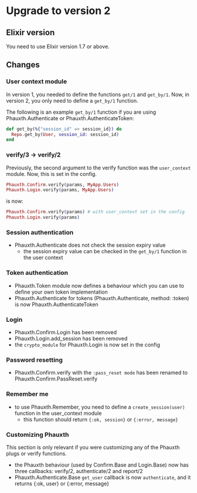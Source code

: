 # Upgrade to version 2

## Elixir version

You need to use Elixir version 1.7 or above.

## Changes

### User context module

In version 1, you needed to define the functions `get/1` and `get_by/1`.
Now, in version 2, you only need to define a `get_by/1` function.

The following is an example `get_by/1` function if you are using
Phauxth.Authenticate or Phauxth.AuthenticateToken:

```elixir
def get_by(%{"session_id" => session_id}) do
  Repo.get_by(User, session_id: session_id)
end
```

### verify/3 -> verify/2

Previously, the second argument to the verify function was the `user_context`
module. Now, this is set in the config.

```elixir
Phauxth.Confirm.verify(params, MyApp.Users)
Phauxth.Login.verify(params, MyApp.Users)
```

is now:

```elixir
Phauxth.Confirm.verify(params) # with user_context set in the config
Phauxth.Login.verify(params)
```

### Session authentication

* Phauxth.Authenticate does not check the session expiry value
  * the session expiry value can be checked in the `get_by/1` function in the user context

### Token authentication

* Phauxth.Token module now defines a behaviour which you can use to define your own token implementation
* Phauxth.Authenticate for tokens (Phauxth.Authenticate, method: :token) is now Phauxth.AuthenticateToken

### Login

* Phauxth.Confirm.Login has been removed
* Phauxth.Login.add_session has been removed
* the `crypto_module` for Phauxth.Login is now set in the config

### Password resetting

* Phauxth.Confirm.verify with the `:pass_reset mode` has been renamed to Phauxth.Confirm.PassReset.verify

### Remember me

* to use Phauxth.Remember, you need to define a `create_session(user)` function in the user_context module
  * this function should return `{:ok, session}` or `{:error, message}`

### Customizing Phauxth

This section is only relevant if you were customizing any of the Phauxth plugs or
verify functions.

* the Phauxth behaviour (used by Confirm.Base and Login.Base) now has three callbacks: verify/2, authenticate/2 and report/2
* Phauxth.Authenticate.Base `get_user` callback is now `authenticate`, and it returns {:ok, user} or {:error, message}

